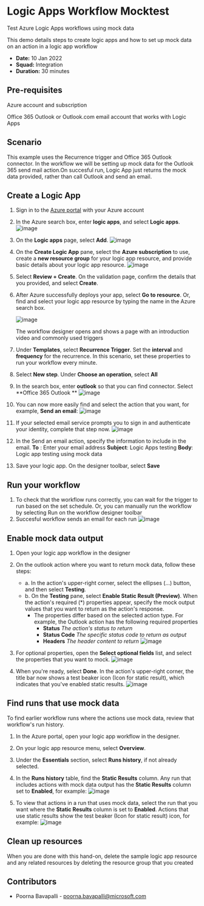 # Logic Apps Workflow Mocktest
Test Azure Logic Apps workflows using mock data

This demo details steps to create logic apps and how to set up mock data on an action in a logic app workflow

* **Date:** 10 Jan 2022
* **Squad:** Integration
* **Duration:** 30 minutes

## Pre-requisites

Azure account and subscription

Office 365 Outlook or Outlook.com email account that works with Logic Apps

## Scenario

This example uses the Recurrence trigger and Office 365 Outlook connector. In the workflow we will be setting up mock data for the Outlook 365 send mail action.On succesful run, Logic App just returns the mock data provided, rather than call Outlook and send an email.

## Create a Logic App
1. Sign in to the [Azure portal](https://ms.portal.azure.com/#home) with your Azure account
2. In the Azure search box, enter **logic apps**, and select **Logic apps**.
![image](https://user-images.githubusercontent.com/38941010/148082159-1339c9ae-7277-49c7-b8af-ee0775c009fa.png)
3. On the **Logic apps** page, select **Add**.
![image](https://user-images.githubusercontent.com/38941010/148082230-ea0b41cb-caa2-483d-a122-4c82862dfd8a.png)
4. On the **Create Logic App** pane, select the **Azure subscription** to use, create a **new resource group** for your logic app resource, and provide basic details about your logic app resource.
![image](https://user-images.githubusercontent.com/38941010/148082526-2be186ad-725b-4939-acea-4f2be215c7e3.png)
5. Select **Review + Create**. On the validation page, confirm the details that you provided, and select **Create**.
6. After Azure successfully deploys your app, select **Go to resource**. Or, find and select your logic app resource by typing the name in the Azure search box.

   ![image](https://user-images.githubusercontent.com/38941010/148086749-4350be79-64ed-45b1-896b-0b80601f69c8.png)
 
   The workflow designer opens and shows a page with an introduction video and commonly used triggers
7. Under **Templates**, select **Recurrence Trigger**.
   Set the **interval** and **frequency** for the recurrence. In this scenario, set these properties to run your workflow every minute.
9. Select **New step**. Under **Choose an operation**, select **All**
10. In the search box, enter **outlook** so that you can find connector. Select **Office 365 Outlook **
![image](https://user-images.githubusercontent.com/38941010/148197317-8d66e5d1-711e-45f4-b3e2-4cdb34239ca4.png)
10. You can now more easily find and select the action that you want, for example, **Send an email**:
![image](https://user-images.githubusercontent.com/38941010/148198609-881bb57a-0123-4be2-a3d5-2d4b6189535a.png)
11. If your selected email service prompts you to sign in and authenticate your identity, complete that step now.
![image](https://user-images.githubusercontent.com/38941010/148198872-108806ef-5906-4d5e-a1b2-3f955d7ccb8c.png)
12. In the Send an email action, specify the information to include in the email.
    **To** : Enter your email address
    **Subject**: Logic Apps testing
    **Body**: Logic app testing using mock data
13. Save your logic app. On the designer toolbar, select **Save**

## Run your workflow
1. To check that the workflow runs correctly, you can wait for the trigger to run based on the set schedule. Or, you can manually run the workflow by selecting Run on the workflow designer toolbar
2. Succesful workflow sends an email for each run
![image](https://user-images.githubusercontent.com/38941010/148200964-cca15072-c5f6-48d7-a87d-bb921d4d2950.png)

## Enable mock data output
1. Open your logic app workflow in the designer
2. On the outlook action where you want to return mock data, follow these steps:
   - a. In the action's upper-right corner, select the ellipses (...) button, and then select **Testing**.
   - b. On the **Testing** pane, select **Enable Static Result (Preview)**. When the action's required (*) properties appear, specify the mock output values that you want to           return as the action's response.
     - The properties differ based on the selected action type. For example, the Outlook action has the following required properties
       - **Status**	      _The action's status to return_
       - **Status Code**	_The specific status code to return as output_
       - **Headers**     	_The header content to return_
![image](https://user-images.githubusercontent.com/38941010/148205138-9aa9dc9d-5e95-4faa-8c80-4f79be9592b1.png)

3. For optional properties, open the **Select optional fields** list, and select the properties that you want to mock.
![image](https://user-images.githubusercontent.com/38941010/148208947-8ddbde3d-6038-4156-b909-2c50e51168f1.png)

4. When you're ready, select **Done**.
   In the action's upper-right corner, the title bar now shows a test beaker icon (Icon for static result), which indicates that you've enabled static results.
![image](https://user-images.githubusercontent.com/38941010/148201352-23995924-89df-4a22-96d4-38fc8f4ca525.png)

## Find runs that use mock data
To find earlier workflow runs where the actions use mock data, review that workflow's run history.

1. In the Azure portal, open your logic app workflow in the designer.
2. On your logic app resource menu, select **Overview**.
3. Under the **Essentials** section, select **Runs history**, if not already selected.
4. In the **Runs history** table, find the **Static Results** column.
   Any run that includes actions with mock data output has the **Static Results** column set to **Enabled**, for example:
![image](https://user-images.githubusercontent.com/38941010/148208327-87380998-678d-44ba-9b6f-b888d4fbf4d7.png)

5. To view that actions in a run that uses mock data, select the run that you want where the **Static Results** column is set to **Enabled**.
   Actions that use static results show the test beaker (Icon for static result) icon, for example:
![image](https://user-images.githubusercontent.com/38941010/148201798-ef64b9a8-c05b-4be5-8efc-50004898363a.png)

## Clean up resources
When you are done with this hand-on, delete the sample logic app resource and any related resources by deleting the resource group that you created

## Contributors
* Poorna Bavapalli - poorna.bavapalli@microsoft.com
